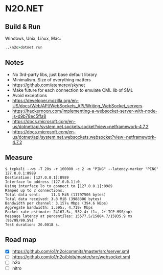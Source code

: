 # N2O.NET

## Build & Run
Windows, Unix, Linux, Mac:

```cmd
..\n2o>dotnet run
```

## Notes
* No 3rd-party libs, just base default library
* Minimalism. Size of everything matters
* https://github.com/atemerev/skynet
* Make future for each connection to emulate CML lib of SML
* Avoid exceptions
* https://developer.mozilla.org/en-US/docs/Web/API/WebSockets_API/Writing_WebSocket_servers
* https://hackernoon.com/implementing-a-websocket-server-with-node-js-d9b78ec5ffa8
* https://docs.microsoft.com/en-us/dotnet/api/system.net.sockets.socket?view=netframework-4.7.2
* https://docs.microsoft.com/en-us/dotnet/api/system.net.websockets.websocket?view=netframework-4.7.2

## Measure
```
$ tcpkali --ws -T 20s -r 100000 -c 2 -m "PING" --latency-marker "PING" 127.0.0.1:8989
Destination: [127.0.0.1]:8989
Interface lo address [127.0.0.1]:0
Using interface lo to connect to [127.0.0.1]:8989
Ramped up to 2 connections.
Total data sent:     11.3 MiB (11797506 bytes)
Total data received: 3.8 MiB (3988306 bytes)
Bandwidth per channel: 3.157⇅ Mbps (394.6 kBps)
Aggregate bandwidth: 1.595↓, 4.719↑ Mbps
Packet rate estimate: 24167.5↓, 532.4↑ (1↓, 2↑ TCP MSS/op)
Message latency at percentiles: 15577.5/15884.7/15935.9 ms (95/99/99.5%)
Test duration: 20.0018 s.
```


## Road map
- [x] https://github.com/o1/n2o/commits/master/src/server.sml
- [ ] https://github.com/o1/n2o/blob/master/src/websocket.sml
- [ ] n2o
- [ ] nitro
